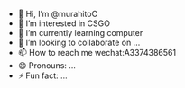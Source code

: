 - 👋 Hi, I’m @murahitoC
- 👀 I’m interested in CSGO
- 🌱 I’m currently learning computer
- 💞️ I’m looking to collaborate on ...
- 📫 How to reach me wechat:A3374386561
- 😄 Pronouns: ...
- ⚡ Fun fact: ...

<!---
murahitoC/murahitoC is a ✨ special ✨ repository because its `README.md` (this file) appears on your GitHub profile.
You can click the Preview link to take a look at your changes.
--->
